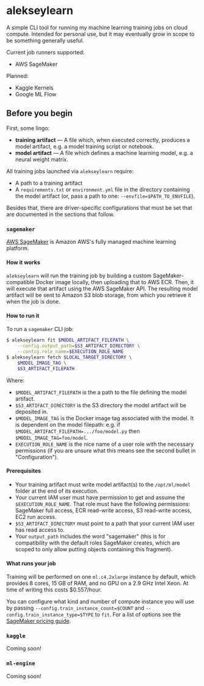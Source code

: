 # alekseylearn

A simple CLI tool for running my machine learning training jobs on cloud compute. Intended for personal use, but it may eventually grow in scope to be something generally useful.

Current job runners supported:

* AWS SageMaker

Planned:

* Kaggle Kernels
* Google ML Flow

## Before you begin

First, some lingo:

* **training artifact** &mdash; A file which, when executed correctly, produces a model artifact, e.g. a model training script or notebook.
* **model artifact** &mdash; A file which defines a machine learning model, e.g. a neural weight matrix.

All training jobs launched via `alekseylearn` require:

* A path to a training artifact
* A `requirements.txt` or `environment.yml` file in the directory containing the model artifact (or, pass a path to one: `--envfile=$PATH_TO_ENVFILE`).

Besides that, there are driver-specific configurations that must be set that are documented in the sections that follow.

### `sagemaker`

[AWS SageMaker](https://aws.amazon.com/sagemaker/) is Amazon AWS's fully managed machine learning platform.

#### How it works

`alekseylearn` will run the training job by building a custom SageMaker-compatible Docker image locally, then uploading that to AWS ECR. Then, it will execute that artifact using the AWS SageMaker API. The resulting model artifact will be sent to Amazon S3 blob storage, from which you retrieve it when the job is done.

#### How to run it

To run a `sagemaker` CLI job:

```bash
$ alekseylearn fit $MODEL_ARTIFACT_FILEPATH \
    --config.output_path=$S3_ARTIFACT_DIRECTORY \
    --config.role_name=$EXECUTION_ROLE_NAME
$ alekseylearn fetch $LOCAL_TARGET_DIRECTORY \
    $MODEL_IMAGE_TAG \
    $S3_ARTIFACT_FILEPATH
```

Where:

* `$MODEL_ARTIFACT_FILEPATH` is the a path to the file defining the model artifact.
* `$S3_ARTIFACT_DIRECTORY` is the S3 directory the model artifact will be deposited in.
* `$MODEL_IMAGE_TAG` is the Docker image tag associated with the model. It is dependent on the model filepath: e.g. if `$MODEL_ARTIFACT_FILEPATH=.../foo/model.py` then `$MODEL_IMAGE_TAG=foo/model`.
* `EXECUTION_ROLE_NAME` is the nice name of a user role with the necessary permissions (if you are unsure what this means see the second bullet in "Configuration").

#### Prerequisites

* Your training artifact must write model artifact(s) to the `/opt/ml/model` folder at the end of its execution.
* Your current IAM user must have permission to get and assume the `$EXECUTION_ROLE_NAME`. That role must have the following permissions: SageMaker full access, ECR read-write access, S3 read-write access, EC2 run access.
* `$S3_ARTIFACT_DIRECTORY` must point to a path that your current IAM user has read access to.
* Your `output_path` includes the word "sagemaker" (this is for compatibility with the default roles SageMaker creates, which are scoped to only allow putting objects containing this fragment).

#### What runs your job

Training will be performed on one `ml.c4.2xlarge` instance by default, which provides 8 cores, 15 GB of RAM, and no GPU on a 2.9 GHz Intel Xeon. At time of writing this costs $0.557/hour.

You can configure what kind and number of compute instance you will use by passing `--config.train_instance_count=$COUNT` and `--config.train_instance_type=$TYPE` to `fit`. For a list of options see the [SageMaker pricing guide](https://aws.amazon.com/sagemaker/pricing/).

### `kaggle`

Coming soon!

### `ml-engine`

Coming soon!